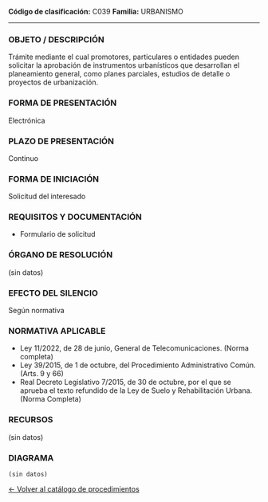 
**Código de clasificación:** C039
**Familia:** URBANISMO

---

### OBJETO / DESCRIPCIÓN

Trámite mediante el cual promotores, particulares o entidades pueden solicitar la aprobación de instrumentos urbanísticos que desarrollan el planeamiento general, como planes parciales, estudios de detalle o proyectos de urbanización.

### FORMA DE PRESENTACIÓN

Electrónica

### PLAZO DE PRESENTACIÓN

Continuo

### FORMA DE INICIACIÓN

Solicitud del interesado

### REQUISITOS Y DOCUMENTACIÓN

- Formulario de solicitud

### ÓRGANO DE RESOLUCIÓN

(sin datos)

### EFECTO DEL SILENCIO

Según normativa

### NORMATIVA APLICABLE

- Ley 11/2022, de 28 de junio, General de Telecomunicaciones. (Norma completa)
- Ley 39/2015, de 1 de octubre, del Procedimiento Administrativo Común. (Arts. 9 y 66)
- Real Decreto Legislativo 7/2015, de 30 de octubre, por el que se aprueba el texto refundido de la Ley de Suelo y Rehabilitación Urbana. (Norma Completa)

### RECURSOS

(sin datos)

### DIAGRAMA

```mermaid
(sin datos)
```

[← Volver al catálogo de procedimientos](../buscador.md)